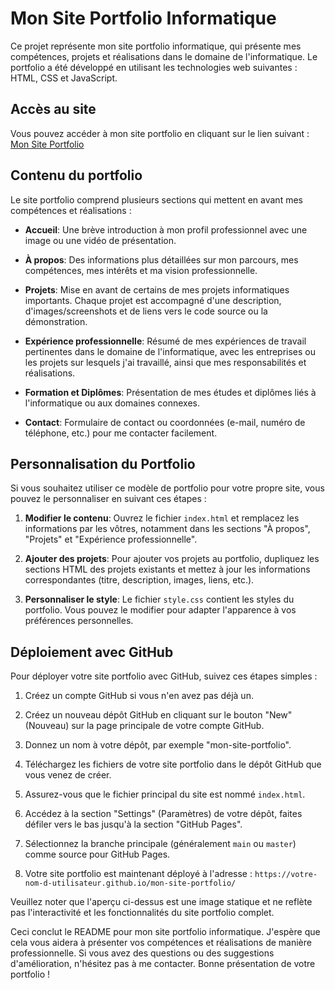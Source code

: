 # Mon Site Portfolio Informatique

Ce projet représente mon site portfolio informatique, qui présente mes compétences, projets et réalisations dans le domaine de l'informatique. Le portfolio a été développé en utilisant les technologies web suivantes : HTML, CSS et JavaScript.

## Accès au site

Vous pouvez accéder à mon site portfolio en cliquant sur le lien suivant : [Mon Site Portfolio](https://nerlyss1.github.io/PERIN-Lea-Portfolio/presentation.html)

## Contenu du portfolio

Le site portfolio comprend plusieurs sections qui mettent en avant mes compétences et réalisations :

- **Accueil**: Une brève introduction à mon profil professionnel avec une image ou une vidéo de présentation.

- **À propos**: Des informations plus détaillées sur mon parcours, mes compétences, mes intérêts et ma vision professionnelle.

- **Projets**: Mise en avant de certains de mes projets informatiques importants. Chaque projet est accompagné d'une description, d'images/screenshots et de liens vers le code source ou la démonstration.

- **Expérience professionnelle**: Résumé de mes expériences de travail pertinentes dans le domaine de l'informatique, avec les entreprises ou les projets sur lesquels j'ai travaillé, ainsi que mes responsabilités et réalisations.

- **Formation et Diplômes**: Présentation de mes études et diplômes liés à l'informatique ou aux domaines connexes.

- **Contact**: Formulaire de contact ou coordonnées (e-mail, numéro de téléphone, etc.) pour me contacter facilement.

## Personnalisation du Portfolio

Si vous souhaitez utiliser ce modèle de portfolio pour votre propre site, vous pouvez le personnaliser en suivant ces étapes :

1. **Modifier le contenu**: Ouvrez le fichier `index.html` et remplacez les informations par les vôtres, notamment dans les sections "À propos", "Projets" et "Expérience professionnelle".

2. **Ajouter des projets**: Pour ajouter vos projets au portfolio, dupliquez les sections HTML des projets existants et mettez à jour les informations correspondantes (titre, description, images, liens, etc.).

3. **Personnaliser le style**: Le fichier `style.css` contient les styles du portfolio. Vous pouvez le modifier pour adapter l'apparence à vos préférences personnelles.

## Déploiement avec GitHub

Pour déployer votre site portfolio avec GitHub, suivez ces étapes simples :

1. Créez un compte GitHub si vous n'en avez pas déjà un.

2. Créez un nouveau dépôt GitHub en cliquant sur le bouton "New" (Nouveau) sur la page principale de votre compte GitHub.

3. Donnez un nom à votre dépôt, par exemple "mon-site-portfolio".

4. Téléchargez les fichiers de votre site portfolio dans le dépôt GitHub que vous venez de créer.

5. Assurez-vous que le fichier principal du site est nommé `index.html`.

6. Accédez à la section "Settings" (Paramètres) de votre dépôt, faites défiler vers le bas jusqu'à la section "GitHub Pages".

7. Sélectionnez la branche principale (généralement `main` ou `master`) comme source pour GitHub Pages.

8. Votre site portfolio est maintenant déployé à l'adresse : `https://votre-nom-d-utilisateur.github.io/mon-site-portfolio/`

Veuillez noter que l'aperçu ci-dessus est une image statique et ne reflète pas l'interactivité et les fonctionnalités du site portfolio complet.

Ceci conclut le README pour mon site portfolio informatique. J'espère que cela vous aidera à présenter vos compétences et réalisations de manière professionnelle. Si vous avez des questions ou des suggestions d'amélioration, n'hésitez pas à me contacter. Bonne présentation de votre portfolio !
